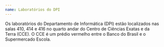 ```yaml
---
name: Laboratórios do DPI
---
```


Os laboratórios do Departamento de Informática (DPI) estão localizados nas salas 410, 414 e 416 no quarto andar do Centro de Ciências Exatas e da Terra (CCE). O CCE é um prédio vermelho entre o Banco do Brasil e o Supermercado Escola. 